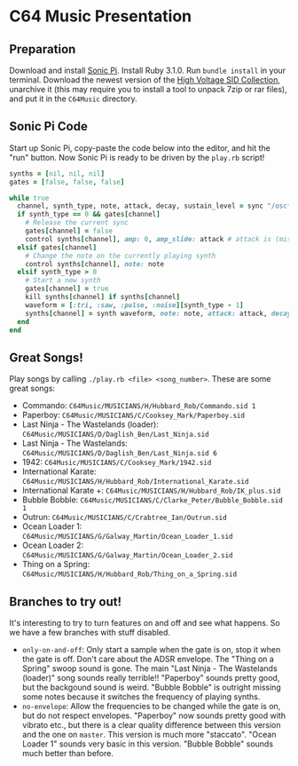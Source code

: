 # C64 Music Presentation

## Preparation
Download and install [Sonic Pi](https://sonic-pi.net). Install Ruby 3.1.0. Run `bundle install` in your terminal.
Download the newest version of the [High Voltage SID Collection](https://www.hvsc.c64.org), unarchive it (this may
require you to install a tool to unpack 7zip or rar files), and put it in the `C64Music` directory.

## Sonic Pi Code
Start up Sonic Pi, copy-paste the code below into the editor, and hit the "run" button. Now Sonic Pi is ready to be
driven by the `play.rb` script!

```ruby
synths = [nil, nil, nil]
gates = [false, false, false]

while true
  channel, synth_type, note, attack, decay, sustain_level = sync "/osc*/trigger"
  if synth_type == 0 && gates[channel]
    # Release the current sync
    gates[channel] = false
    control synths[channel], amp: 0, amp_slide: attack # attack is (mis)used for release here...
  elsif gates[channel]
    # Change the note on the currently playing synth
    control synths[channel], note: note
  elsif synth_type > 0
    # Start a new synth
    gates[channel] = true
    kill synths[channel] if synths[channel]
    waveform = [:tri, :saw, :pulse, :noise][synth_type - 1]
    synths[channel] = synth waveform, note: note, attack: attack, decay: decay, sustain_level: sustain_level, sustain: 100
  end
end
```

## Great Songs!
Play songs by calling `./play.rb <file> <song_number>`. These are some great songs:
* Commando: `C64Music/MUSICIANS/H/Hubbard_Rob/Commando.sid 1`
* Paperboy: `C64Music/MUSICIANS/C/Cooksey_Mark/Paperboy.sid`
* Last Ninja - The Wastelands (loader): `C64Music/MUSICIANS/D/Daglish_Ben/Last_Ninja.sid`
* Last Ninja - The Wastelands: `C64Music/MUSICIANS/D/Daglish_Ben/Last_Ninja.sid 6`
* 1942: `C64Music/MUSICIANS/C/Cooksey_Mark/1942.sid`
* International Karate: `C64Music/MUSICIANS/H/Hubbard_Rob/International_Karate.sid`
* International Karate +: `C64Music/MUSICIANS/H/Hubbard_Rob/IK_plus.sid`
* Bubble Bobble: `C64Music/MUSICIANS/C/Clarke_Peter/Bubble_Bobble.sid 1`
* Outrun: `C64Music/MUSICIANS/C/Crabtree_Ian/Outrun.sid`
* Ocean Loader 1: `C64Music/MUSICIANS/G/Galway_Martin/Ocean_Loader_1.sid`
* Ocean Loader 2: `C64Music/MUSICIANS/G/Galway_Martin/Ocean_Loader_2.sid`
* Thing on a Spring: `C64Music/MUSICIANS/H/Hubbard_Rob/Thing_on_a_Spring.sid`

## Branches to try out!
It's interesting to try to turn features on and off and see what happens. So we have a few branches with stuff disabled.
* `only-on-and-off`: Only start a sample when the gate is on, stop it when the gate is off. Don't care about the ADSR envelope.
  The "Thing on a Spring" swoop sound is gone. The main "Last Ninja - The Wastelands (loader)" song sounds really terrible!!
  "Paperboy" sounds pretty good, but the backgound sound is weird. "Bubble Bobble" is outright missing some notes because it
  switches the frequency of playing synths.
* `no-envelope`: Allow the frequencies to be changed while the gate is on, but do not respect envelopes. "Paperboy" now sounds
  pretty good with vibrato etc., but there is a clear quality difference between this version and the one on `master`. This
  version is much more "staccato". "Ocean Loader 1" sounds very basic in this version. "Bubble Bobble" sounds much better than
  before.
